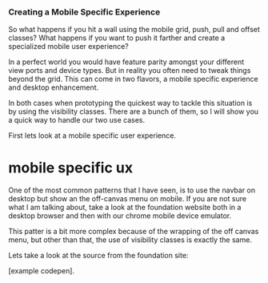 ### Creating a Mobile Specific Experience

So what happens if you hit a wall using the mobile grid, push, pull and offset classes? What happens if you want to push it farther and create a specialized mobile user experience?

In a perfect world you would have feature parity amongst your different view ports and device types. But in reality you often need to tweak things beyond the grid. This can come in two flavors, a mobile specific experience and desktop enhancement.

In both cases when prototyping the quickest way to tackle this situation is by using the visibility classes. There are a bunch of them, so I will show you a quick way to handle our two use cases.

First lets look at a mobile specific user experience.

# mobile specific ux

One of the most common patterns that I have seen, is to use the navbar on desktop but show an the off-canvas menu on mobile. If you are not sure what I am talking about, take a look at the foundation website both in a desktop browser and then with our chrome mobile device emulator.

This patter is a bit more complex because of the wrapping of the off canvas menu, but other than that, the use of visibility classes is exactly the same.

Lets take a look at the source from the foundation site:

[example codepen]. 

